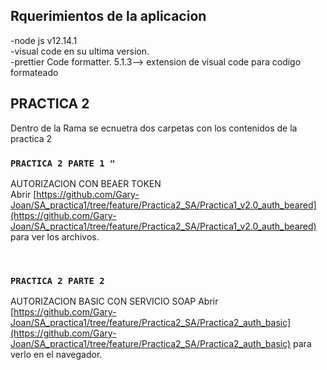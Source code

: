 ## Rquerimientos de la aplicacion

-node js v12.14.1
</br>
-visual code en su ultima version.
</br>
-prettier Code formatter. 5.1.3--> extension de visual code para codigo formateado

## PRACTICA 2

Dentro de la Rama se ecnuetra dos carpetas con los contenidos de la practica 2
<br />

### `PRACTICA 2 PARTE 1 "`

AUTORIZACION CON BEAER TOKEN
<br />
Abrir [https://github.com/Gary-Joan/SA_practica1/tree/feature/Practica2_SA/Practica1_v2.0_auth_beared](https://github.com/Gary-Joan/SA_practica1/tree/feature/Practica2_SA/Practica1_v2.0_auth_beared) para ver los archivos.

<br />

### `PRACTICA 2 PARTE 2`

AUTORIZACION BASIC CON SERVICIO SOAP
Abrir [https://github.com/Gary-Joan/SA_practica1/tree/feature/Practica2_SA/Practica2_auth_basic](https://github.com/Gary-Joan/SA_practica1/tree/feature/Practica2_SA/Practica2_auth_basic) para verlo en el navegador.
